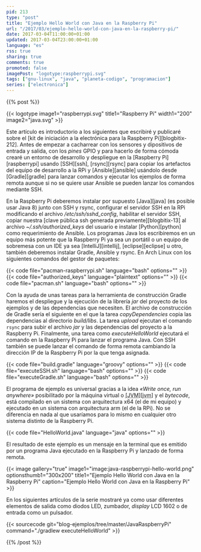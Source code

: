 ```yaml
---
pid: 213
type: "post"
title: "Ejemplo Hello World con Java en la Raspberry Pi"
url: "/2017/03/ejemplo-hello-world-con-java-en-la-raspberry-pi/"
date: 2017-03-04T11:00:00+01:00
updated: 2017-03-04T23:00:00+01:00
language: "es"
rss: true
sharing: true
comments: true
promoted: false
imagePost: "logotype:raspberrypi.svg"
tags: ["gnu-linux", "java", "planeta-codigo", "programacion"]
series: ["electronica"]
---
```


{{% post %}}

{{< logotype image1="raspberrypi.svg" title1="Raspberry Pi" width1="200" image2="java.svg" >}}

Este artículo es introductorio a los siguientes que escribiré y publicaré sobre el [kit de iniciación a la electrónica para la Raspberry Pi][blogbitix-212]. Antes de empezar a cacharrear con los sensores y dipositivos de entrada y salida, con los _pines_ GPIO y para hacerlo de forma cómoda crearé un entorno de desarrollo y despliegue en la [Raspberry Pi][raspberrypi] usando [SSH][ssh], [rsync][rsync] para copiar los artefactos del equipo de desarrollo a la RPi y [Ansible][ansible] usándolo desde [Gradle][gradle] para lanzar comandos y ejecutar los ejemplos de forma remota aunque si no se quiere usar Ansible se pueden lanzar los comandos mediante SSH.

En la Raspberry Pi deberemos instalar por supuesto [Java][java] (es posible usar Java 8) junto con SSH y rsync, configurar el servidor SSH en la RPi modificando el archivo _/etc/ssh/sshd\_config_, habilitar el servidor SSH, copiar nuestra [clave pública ssh generada previamente][blogbitix-13] al archivo _~/.ssh/authorized\_keys_ del usuario e instalar [Python][python] como requerimiento de Ansible. Los programas Java los escribiremos en un equipo más potente que la Raspberry Pi ya sea un portátil o un equipo de sobremesa con un IDE ya sea [IntelliJ][intellij], [eclipse][eclipse] u otro, también deberemos instalar Gradle, Ansible y rsync. En Arch Linux con los siguientes comandos del gestor de paquetes:

{{< code file="pacman-raspberrypi.sh" language="bash" options="" >}}
{{< code file="authorized_keys" language="plaintext" options="" >}}
{{< code file="pacman.sh" language="bash" options="" >}}

Con la ayuda de unas tareas para la herramienta de construcción Gradle haremos el despliegue y la ejecución de la librería _jar_ del proyecto de los ejemplos y de las dependencias que necesiten. El archivo de construcción de Gradle sería el siguiente en el que la tarea _copyDependencies_ copia las dependencias al directorio _build/libs_. La tarea _upload_ ejecutan el comando <code>rsync</code> para subir el archivo _jar_ y las dependencias del proyecto a la Raspberry Pi. Finalmente, una tarea como _executeHelloWorld_ ejecutará el comando en la Raspberry Pi para lanzar el programa Java. Con SSH también se puede lanzar el comando de forma remota cambiando la dirección IP de la Raspberry Pi por la que tenga asignada.

{{< code file="build.gradle" language="groovy" options="" >}}
{{< code file="executeSSH.sh" language="bash" options="" >}}
{{< code file="executeGradle.sh" language="bash" options="" >}}

El programa de ejemplo es universal gracias a la idea _«Write once, run anywhere»_ posibilitado por la máquina virtual o <abbr title="Java Virtual Machine">[JVM][jvm]</abbr> y el _bytecode_, está compilado en un sistema con arquitectura x64 (el de mi equipo) y ejecutado en un sistema con arquitectura arm (el de la RPi). No se diferencia en nada al que usaríamos para lo mismo en cualquier otro sistema distinto de la Raspberry Pi.

{{< code file="HelloWorld.java" language="java" options="" >}}

El resultado de este ejemplo es un mensaje en la terminal que es emitido por un programa Java ejecutado en la Raspberry Pi y lanzado de forma remota.

{{< image
    gallery="true"
    image1="image:java-raspberrypi-hello-world.png" optionsthumb1="300x200" title1="Ejemplo Hello World con Java en la Raspberry Pi"
    caption="Ejemplo Hello World con Java en la Raspberry Pi" >}}

En los siguientes artículos de la serie mostraré ya como usar diferentes elementos de salida como diodos LED, zumbador, _display_ LCD 1602 o de entrada como un pulsador.

{{< sourcecode git="blog-ejemplos/tree/master/JavaRaspberryPi" command="./gradlew executeHelloWorld" >}}

{{% /post %}}
